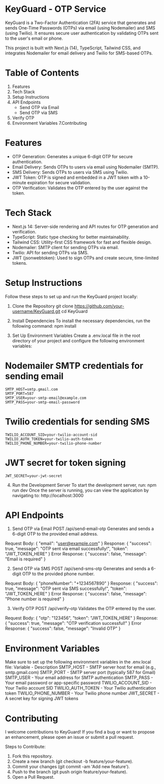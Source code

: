 # KeyGuard - OTP Service
KeyGuard is a Two-Factor Authentication (2FA) service that generates and sends One-Time Passwords (OTPs) via email (using Nodemailer) and SMS (using Twilio). It ensures secure user authentication by validating OTPs sent to the user's email or phone.

This project is built with Next.js (14), TypeScript, Tailwind CSS, and integrates Nodemailer for email delivery and Twilio for SMS-based OTPs.

# Table of Contents
1. Features
2. Tech Stack
3. Setup Instructions
4. API Endpoints
   * Send OTP via Email
   * Send OTP via SMS
5. Verify OTP
6. Environment Variables
7.Contributing

# Features
 * OTP Generation: Generates a unique 6-digit OTP for secure authentication.
 * Email Delivery: Sends OTPs to users via email using Nodemailer (SMTP).
 * SMS Delivery: Sends OTPs to users via SMS using Twilio.
 * JWT Token: OTP is signed and embedded in a JWT token with a 10-minute expiration for secure validation.
 * OTP Verification: Validates the OTP entered by the user against the token.

# Tech Stack
 * Next.js 14: Server-side rendering and API routes for OTP generation and verification.
 * TypeScript: Static type checking for better maintainability.
 * Tailwind CSS: Utility-first CSS framework for fast and flexible design.
 * Nodemailer: SMTP client for sending OTPs via email.
 * Twilio: API for sending OTPs via SMS.
 * JWT (jsonwebtoken): Used to sign OTPs and create secure, time-limited tokens.

# Setup Instructions
Follow these steps to set up and run the KeyGuard project locally:

1. Clone the Repository
   git clone https://github.com/your-username/KeyGuard.git
   cd KeyGuard

2. Install Dependencies
To install the necessary dependencies, run the following command:
    npm install

3. Set Up Environment Variables
Create a .env.local file in the root directory of your project and configure the following environment variables:

  # Nodemailer SMTP credentials for sending email
    SMTP_HOST=smtp.gmail.com
    SMTP_PORT=587
    SMTP_USER=your-smtp-email@example.com
    SMTP_PASS=your-smtp-email-password

 # Twilio credentials for sending SMS
    TWILIO_ACCOUNT_SID=your-twilio-account-sid
    TWILIO_AUTH_TOKEN=your-twilio-auth-token
    TWILIO_PHONE_NUMBER=your-twilio-phone-number

 # JWT secret for token signing
    JWT_SECRET=your-jwt-secret
4. Run the Development Server
To start the development server, run:
     npm run dev
Once the server is running, you can view the application by navigating to:
    http://localhost:3000


# API Endpoints
1. Send OTP via Email
  POST /api/send-email-otp
  Generates and sends a 6-digit OTP to the provided email address.
  
  Request Body:
    {
      "email": "user@example.com"
    }
  Response:
  {
    "success": true,
    "message": "OTP sent via email successfully!",
    "token": "JWT_TOKEN_HERE"
  }
  Error Response:
  {
    "success": false,
    "message": "Email is required"
  }

2. Send OTP via SMS
  POST /api/send-sms-otp
  Generates and sends a 6-digit OTP to the provided phone number.
  
  Request Body:
  {
    "phoneNumber": "+1234567890"
  }
  Response:
  {
    "success": true,
    "message": "OTP sent via SMS successfully!",
    "token": "JWT_TOKEN_HERE"
  }
  Error Response:
  {
    "success": false,
    "message": "Phone number is required"
  }

3. Verify OTP
  POST /api/verify-otp
  Validates the OTP entered by the user.
  
  Request Body:
  {
    "otp": "123456",
    "token": "JWT_TOKEN_HERE"
  }
  Response:
  {
    "success": true,
    "message": "OTP verification successful!"
  }
  Error Response:
  {
    "success": false,
    "message": "Invalid OTP"
  }
# Environment Variables
Make sure to set up the following environment variables in the .env.local file:
Variable - 	Description
SMTP_HOST -	SMTP server host for email (e.g., smtp.gmail.com)
SMTP_PORT -	SMTP server port (typically 587 for Gmail)
SMTP_USER -	Your email address for SMTP authentication
SMTP_PASS - Your email password or app-specific password
TWILIO_ACCOUNT_SID -	Your Twilio account SID
TWILIO_AUTH_TOKEN -	Your Twilio authentication token
TWILIO_PHONE_NUMBER	- Your Twilio phone number
JWT_SECRET -	A secret key for signing JWT tokens


# Contributing
I welcome contributions to KeyGuard! If you find a bug or want to propose an enhancement, please open an issue or submit a pull request.

Steps to Contribute:
 1. Fork this repository.
 2. Create a new branch (git checkout -b feature/your-feature).
 3. Commit your changes (git commit -am 'Add new feature').
 4. Push to the branch (git push origin feature/your-feature).
 5. Open a Pull Request.

